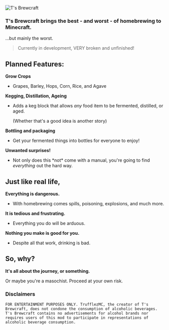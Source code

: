 ![T's Brewcraft](https://i.imgur.com/TN4XRIH.png)

### T's Brewcraft brings the best - and worst - of homebrewing to Minecraft.

...but mainly the worst.

> Currently in development, VERY broken and unfinished!

## Planned Features:

**Grow Crops**

- Grapes, Barley, Hops, Corn, Rice, and Agave

**Kegging, Distillation, Ageing**

- Adds a keg block that allows _any_ food item to be fermented, distilled, or aged.

    (Whether that's a good idea is another story)

**Bottling and packaging**

- Get your fermented things into bottles for everyone to enjoy!

**Unwanted surprises!**

- Not only does this \*not\* come with a manual, you're going to find _everything_ out the hard way.

## Just like real life,

**Everything is dangerous.**

- With homebrewing comes spills, poisoning, explosions, and much more.

**It is tedious and frustrating.**

- Everything you do will be arduous.

**Nothing you make is good for you.**

- Despite all that work, drinking is bad.

## So, why?

**It's all about the journey, or something.**

Or maybe you're a masochist. Proceed at your own risk.

### Disclaimers

```FOR ENTERTAINMENT PURPOSES ONLY. TrufflezMC, the creator of T's Brewcraft, does not condone the consumption of alcoholic beverages. T's Brewcraft contains no advertisements for alcohol brands nor requires users of this mod to participate in representations of alcoholic beverage consumption.```